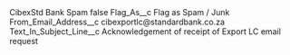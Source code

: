 <?xml version="1.0" encoding="UTF-8"?>
<CustomMetadata xmlns="http://soap.sforce.com/2006/04/metadata" xmlns:xsi="http://www.w3.org/2001/XMLSchema-instance" xmlns:xsd="http://www.w3.org/2001/XMLSchema">
    <label>CibexStd Bank Spam</label>
    <protected>false</protected>
    <values>
        <field>Flag_As__c</field>
        <value xsi:type="xsd:string">Flag as Spam / Junk</value>
    </values>
    <values>
        <field>From_Email_Address__c</field>
        <value xsi:type="xsd:string">cibexportlc@standardbank.co.za</value>
    </values>
    <values>
        <field>Text_In_Subject_Line__c</field>
        <value xsi:type="xsd:string">Acknowledgement of receipt of Export LC email request</value>
    </values>
</CustomMetadata>
